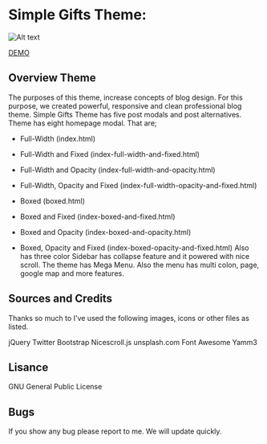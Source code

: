 # Simple Gifts Theme:

![Alt text](Assets/Secreen/Boxed-Big.png?raw=true "Theme Boxes")


[DEMO](http://52.40.104.181/project/Simple-Gifts/)



## Overview Theme

The purposes of this theme, increase concepts of blog design. For this purpose, we created powerful, responsive and clean professional blog theme. 
Simple Gifts Theme has five post modals and post alternatives. Theme has eight homepage modal. That are; 
- Full-Width (index.html) 
- Full-Width and Fixed (index-full-width-and-fixed.html) 
- Full-Width and Opacity (index-full-width-and-opacity.html) 
- Full-Width, Opacity and Fixed (index-full-width-opacity-and-fixed.html) 

- Boxed (boxed.html) 
- Boxed and Fixed (index-boxed-and-fixed.html) 
- Boxed and Opacity (index-boxed-and-opacity.html) 
- Boxed, Opacity and Fixed (index-boxed-opacity-and-fixed.html) 
Also has three color Sidebar has collapse feature and it powered with nice scroll. The theme has Mega Menu. Also the menu has multi colon, page, google map and more features.



## Sources and Credits

Thanks so much to 
I've used the following images, icons or other files as listed.

jQuery
Twitter Bootstrap
Nicescroll.js
unsplash.com
Font Awesome
Yamm3

## Lisance

GNU General Public License

## Bugs

If you show any bug please report to me. We will update quickly.